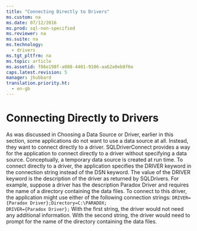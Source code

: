 ```yaml
---
title: "Connecting Directly to Drivers"
ms.custom: na
ms.date: 07/12/2016
ms.prod: sql-non-specified
ms.reviewer: na
ms.suite: na
ms.technology: 
  - drivers
ms.tgt_pltfrm: na
ms.topic: article
ms.assetid: f86e198f-a088-4401-9106-aa62a0eb8f6e
caps.latest.revision: 5
manager: jhubbard
translation.priority.ht: 
  - en-gb
---
```

# Connecting Directly to Drivers
<?xml version="1.0" encoding="utf-8"?>
<developerReferenceWithoutSyntaxDocument xmlns="http://ddue.schemas.microsoft.com/authoring/2003/5" xmlns:xlink="http://www.w3.org/1999/xlink" xmlns:xsi="http://www.w3.org/2001/XMLSchema-instance" xsi:schemaLocation="http://ddue.schemas.microsoft.com/authoring/2003/5 http://dduestorage.blob.core.windows.net/ddueschema/developer.xsd">
  <introduction>
    <para>As was discussed in <legacyLink xlink:href="10aaf570-01ab-4478-8339-bdde2a5e3dd1">Choosing a Data Source or Driver</legacyLink>, earlier in this section, some applications do not want to use a data source at all. Instead, they want to connect directly to a driver. <legacyBold>SQLDriverConnect</legacyBold> provides a way for the application to connect directly to a driver without specifying a data source. Conceptually, a temporary data source is created at run time.</para>
    <para>To connect directly to a driver, the application specifies the <legacyBold>DRIVER</legacyBold> keyword in the connection string instead of the <legacyBold>DSN</legacyBold> keyword. The value of the <legacyBold>DRIVER</legacyBold> keyword is the description of the driver as returned by <legacyBold>SQLDrivers</legacyBold>. For example, suppose a driver has the description Paradox Driver and requires the name of a directory containing the data files. To connect to this driver, the application might use either of the following connection strings:</para>
    <code>DRIVER={Paradox Driver};Directory=C:\PARADOX;
DRIVER={Paradox Driver};</code>
    <para>With the first string, the driver would not need any additional information. With the second string, the driver would need to prompt for the name of the directory containing the data files.</para>
  </introduction>
  <relatedTopics />
</developerReferenceWithoutSyntaxDocument>